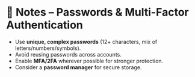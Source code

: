 # 📝 Notes – Passwords & Multi-Factor Authentication

- Use **unique, complex passwords** (12+ characters, mix of letters/numbers/symbols).  
- Avoid reusing passwords across accounts.  
- Enable **MFA/2FA** wherever possible for stronger protection.  
- Consider a **password manager** for secure storage.  
